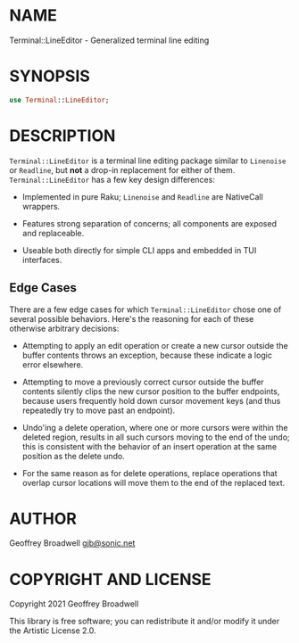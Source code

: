 NAME
====

Terminal::LineEditor - Generalized terminal line editing

SYNOPSIS
========

```raku
use Terminal::LineEditor;
```

DESCRIPTION
===========

`Terminal::LineEditor` is a terminal line editing package similar to `Linenoise` or `Readline`, but **not** a drop-in replacement for either of them. `Terminal::LineEditor` has a few key design differences:

  * Implemented in pure Raku; `Linenoise` and `Readline` are NativeCall wrappers.

  * Features strong separation of concerns; all components are exposed and replaceable.

  * Useable both directly for simple CLI apps and embedded in TUI interfaces.

Edge Cases
----------

There are a few edge cases for which `Terminal::LineEditor` chose one of several possible behaviors. Here's the reasoning for each of these otherwise arbitrary decisions:

  * Attempting to apply an edit operation or create a new cursor outside the buffer contents throws an exception, because these indicate a logic error elsewhere.

  * Attempting to move a previously correct cursor outside the buffer contents silently clips the new cursor position to the buffer endpoints, because users frequently hold down cursor movement keys (and thus repeatedly try to move past an endpoint).

  * Undo'ing a delete operation, where one or more cursors were within the deleted region, results in all such cursors moving to the end of the undo; this is consistent with the behavior of an insert operation at the same position as the delete undo.

  * For the same reason as for delete operations, replace operations that overlap cursor locations will move them to the end of the replaced text.

AUTHOR
======

Geoffrey Broadwell <gjb@sonic.net>

COPYRIGHT AND LICENSE
=====================

Copyright 2021 Geoffrey Broadwell

This library is free software; you can redistribute it and/or modify it under the Artistic License 2.0.

